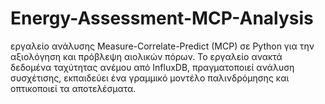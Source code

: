 # Energy-Assessment-MCP-Analysis
εργαλείο ανάλυσης Measure-Correlate-Predict (MCP) σε Python για την αξιολόγηση και πρόβλεψη αιολικών πόρων. Το εργαλείο ανακτά δεδομένα ταχύτητας ανέμου από InfluxDB, πραγματοποιεί ανάλυση συσχέτισης, εκπαιδεύει ένα γραμμικό μοντέλο παλινδρόμησης και οπτικοποιεί τα αποτελέσματα.
